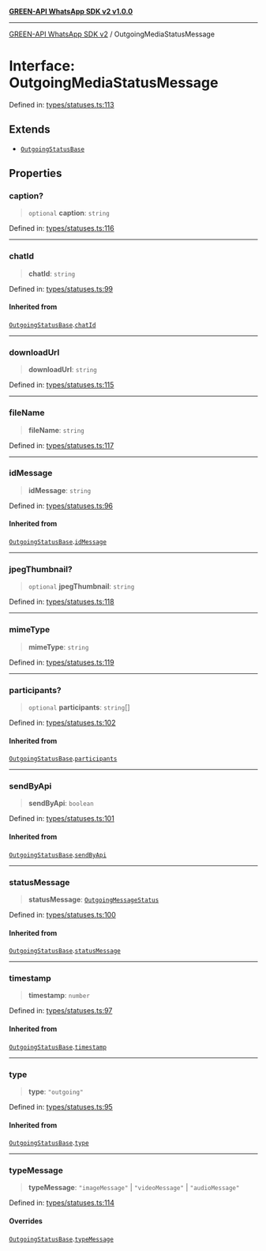[**GREEN-API WhatsApp SDK v2 v1.0.0**](../README.md)

***

[GREEN-API WhatsApp SDK v2](../globals.md) / OutgoingMediaStatusMessage

# Interface: OutgoingMediaStatusMessage

Defined in: [types/statuses.ts:113](https://github.com/green-api/whatsapp-api-client-js-v2/blob/6c31521abaa4e85365f3538298181cae99417bce/src/types/statuses.ts#L113)

## Extends

- [`OutgoingStatusBase`](OutgoingStatusBase.md)

## Properties

### caption?

> `optional` **caption**: `string`

Defined in: [types/statuses.ts:116](https://github.com/green-api/whatsapp-api-client-js-v2/blob/6c31521abaa4e85365f3538298181cae99417bce/src/types/statuses.ts#L116)

***

### chatId

> **chatId**: `string`

Defined in: [types/statuses.ts:99](https://github.com/green-api/whatsapp-api-client-js-v2/blob/6c31521abaa4e85365f3538298181cae99417bce/src/types/statuses.ts#L99)

#### Inherited from

[`OutgoingStatusBase`](OutgoingStatusBase.md).[`chatId`](OutgoingStatusBase.md#chatid)

***

### downloadUrl

> **downloadUrl**: `string`

Defined in: [types/statuses.ts:115](https://github.com/green-api/whatsapp-api-client-js-v2/blob/6c31521abaa4e85365f3538298181cae99417bce/src/types/statuses.ts#L115)

***

### fileName

> **fileName**: `string`

Defined in: [types/statuses.ts:117](https://github.com/green-api/whatsapp-api-client-js-v2/blob/6c31521abaa4e85365f3538298181cae99417bce/src/types/statuses.ts#L117)

***

### idMessage

> **idMessage**: `string`

Defined in: [types/statuses.ts:96](https://github.com/green-api/whatsapp-api-client-js-v2/blob/6c31521abaa4e85365f3538298181cae99417bce/src/types/statuses.ts#L96)

#### Inherited from

[`OutgoingStatusBase`](OutgoingStatusBase.md).[`idMessage`](OutgoingStatusBase.md#idmessage)

***

### jpegThumbnail?

> `optional` **jpegThumbnail**: `string`

Defined in: [types/statuses.ts:118](https://github.com/green-api/whatsapp-api-client-js-v2/blob/6c31521abaa4e85365f3538298181cae99417bce/src/types/statuses.ts#L118)

***

### mimeType

> **mimeType**: `string`

Defined in: [types/statuses.ts:119](https://github.com/green-api/whatsapp-api-client-js-v2/blob/6c31521abaa4e85365f3538298181cae99417bce/src/types/statuses.ts#L119)

***

### participants?

> `optional` **participants**: `string`[]

Defined in: [types/statuses.ts:102](https://github.com/green-api/whatsapp-api-client-js-v2/blob/6c31521abaa4e85365f3538298181cae99417bce/src/types/statuses.ts#L102)

#### Inherited from

[`OutgoingStatusBase`](OutgoingStatusBase.md).[`participants`](OutgoingStatusBase.md#participants)

***

### sendByApi

> **sendByApi**: `boolean`

Defined in: [types/statuses.ts:101](https://github.com/green-api/whatsapp-api-client-js-v2/blob/6c31521abaa4e85365f3538298181cae99417bce/src/types/statuses.ts#L101)

#### Inherited from

[`OutgoingStatusBase`](OutgoingStatusBase.md).[`sendByApi`](OutgoingStatusBase.md#sendbyapi)

***

### statusMessage

> **statusMessage**: [`OutgoingMessageStatus`](../type-aliases/OutgoingMessageStatus.md)

Defined in: [types/statuses.ts:100](https://github.com/green-api/whatsapp-api-client-js-v2/blob/6c31521abaa4e85365f3538298181cae99417bce/src/types/statuses.ts#L100)

#### Inherited from

[`OutgoingStatusBase`](OutgoingStatusBase.md).[`statusMessage`](OutgoingStatusBase.md#statusmessage)

***

### timestamp

> **timestamp**: `number`

Defined in: [types/statuses.ts:97](https://github.com/green-api/whatsapp-api-client-js-v2/blob/6c31521abaa4e85365f3538298181cae99417bce/src/types/statuses.ts#L97)

#### Inherited from

[`OutgoingStatusBase`](OutgoingStatusBase.md).[`timestamp`](OutgoingStatusBase.md#timestamp)

***

### type

> **type**: `"outgoing"`

Defined in: [types/statuses.ts:95](https://github.com/green-api/whatsapp-api-client-js-v2/blob/6c31521abaa4e85365f3538298181cae99417bce/src/types/statuses.ts#L95)

#### Inherited from

[`OutgoingStatusBase`](OutgoingStatusBase.md).[`type`](OutgoingStatusBase.md#type)

***

### typeMessage

> **typeMessage**: `"imageMessage"` \| `"videoMessage"` \| `"audioMessage"`

Defined in: [types/statuses.ts:114](https://github.com/green-api/whatsapp-api-client-js-v2/blob/6c31521abaa4e85365f3538298181cae99417bce/src/types/statuses.ts#L114)

#### Overrides

[`OutgoingStatusBase`](OutgoingStatusBase.md).[`typeMessage`](OutgoingStatusBase.md#typemessage)
